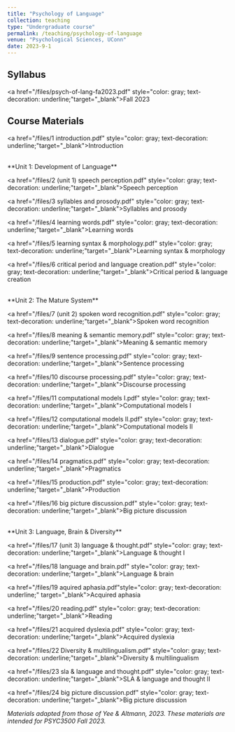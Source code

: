 ```yaml
---
title: "Psychology of Language"
collection: teaching
type: "Undergraduate course"
permalink: /teaching/psychology-of-language
venue: "Psychological Sciences, UConn"
date: 2023-9-1
---
```


Syllabus
------
<a href="/files/psych-of-lang-fa2023.pdf" style="color: gray; text-decoration: underline;"target="_blank">Fall 2023</a>

Course Materials
------

<a href="/files/1 introduction.pdf" style="color: gray; text-decoration: underline;"target="_blank">Introduction</a>

<br>
**Unit 1: Development of Language**

<a href="/files/2 (unit 1) speech perception.pdf" style="color: gray; text-decoration: underline;"target="_blank">Speech perception</a>

<a href="/files/3 syllables and prosody.pdf" style="color: gray; text-decoration: underline;"target="_blank">Syllables and prosody</a>

<a href="/files/4 learning words.pdf" style="color: gray; text-decoration: underline;"target="_blank">Learning words</a>

<a href="/files/5 learning syntax & morphology.pdf" style="color: gray; text-decoration: underline;"target="_blank">Learning syntax & morphology</a>

<a href="/files/6 critical period and language creation.pdf" style="color: gray; text-decoration: underline;"target="_blank">Critical period & language creation</a>

<br>
**Unit 2: The Mature System**

<a href="/files/7 (unit 2) spoken word recognition.pdf" style="color: gray; text-decoration: underline;"target="_blank">Spoken word recognition</a>

<a href="/files/8 meaning & semantic memory.pdf" style="color: gray; text-decoration: underline;"target="_blank">Meaning & semantic memory</a>

<a href="/files/9 sentence processing.pdf" style="color: gray; text-decoration: underline;"target="_blank">Sentence processing</a>

<a href="/files/10 discourse processing.pdf" style="color: gray; text-decoration: underline;"target="_blank">Discourse processing</a>

<a href="/files/11 computational models I.pdf" style="color: gray; text-decoration: underline;"target="_blank">Computational models I</a>

<a href="/files/12 computational models II.pdf" style="color: gray; text-decoration: underline;"target="_blank">Computational models II</a>

<a href="/files/13 dialogue.pdf" style="color: gray; text-decoration: underline;"target="_blank">Dialogue</a>

<a href="/files/14 pragmatics.pdf" style="color: gray; text-decoration: underline;"target="_blank">Pragmatics</a>

<a href="/files/15 production.pdf" style="color: gray; text-decoration: underline;"target="_blank">Production</a>

<a href="/files/16 big picture discussion.pdf" style="color: gray; text-decoration: underline;"target="_blank">Big picture discussion</a>

<br>
**Unit 3: Language, Brain & Diversity**

<a href="/files/17 (unit 3) language & thought.pdf" style="color: gray; text-decoration: underline;"target="_blank">Language & thought I</a>

<a href="/files/18 language and brain.pdf" style="color: gray; text-decoration: underline;"target="_blank">Language & brain</a>

<a href="/files/19 aquired aphasia.pdf"style="color: gray; text-decoration: underline;" target="_blank">Acquired aphasia</a>

<a href="/files/20 reading.pdf" style="color: gray; text-decoration: underline;"target="_blank">Reading</a>

<a href="/files/21 acquired dyslexia.pdf" style="color: gray; text-decoration: underline;"target="_blank">Acquired dyslexia</a>

<a href="/files/22 Diversity & multilingualism.pdf" style="color: gray; text-decoration: underline;"target="_blank">Diversity & multilingualism</a>

<a href="/files/23 sla & language and thought.pdf" style="color: gray; text-decoration: underline;"target="_blank">SLA & language and thought II</a>

<a href="/files/24 big picture discussion.pdf" style="color: gray; text-decoration: underline;"target="_blank">Big picture discussion</a>


<em>Materials adapted from those of Yee & Altmann, 2023. These materials are intended for PSYC3500 Fall 2023.</em>
